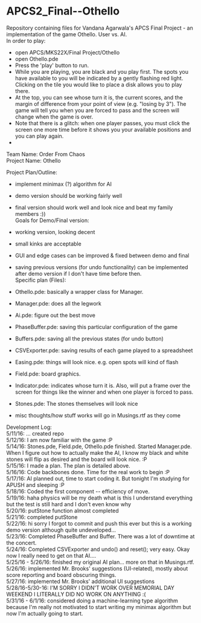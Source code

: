 # APCS2_Final--Othello

Repository containing files for Vandana Agarwala's APCS Final Project - an implementation of the game Othello.  User vs. AI.  
In order to play:   
- open APCS/MKS22X/Final Project/Othello
- open Othello.pde
- Press the 'play' button to run.
- While you are playing, you are black and you play first.  The spots you have available to you will be indicated by a gently flashing red light.  Clicking on the tile you would like to place a disk allows you to play there.
- At the top, you can see whose turn it is, the current scores, and the margin of difference from your point of view (e.g. "losing by 3").  The game will tell you when you are forced to pass and the screen will change when the game is over.
- Note that there is a glitch: when one player passes, you must click the screen one more time before it shows you your available positions and you can play again.
- 

Team Name: Order From Chaos  
Project Name: Othello  

Project Plan/Outline:  
- implement minimax (?) algorithm for AI
- demo version should be working fairly well
- final version should work well and look nice and beat my family members :))  
Goals for Demo/Final version:
- working version, looking decent
- small kinks are acceptable
- GUI and edge cases can be improved & fixed between demo and final
- saving previous versions (for undo functionality)  can be implemented after demo version if I don't have time before then.  
Specific plan (Files):
- Othello.pde: basically a wrapper class for Manager.
- Manager.pde: does all the legwork
- Ai.pde: figure out the best move
- PhaseBuffer.pde: saving this particular configuration of the game
- Buffers.pde: saving all the previous states (for undo button)
- CSVExporter.pde: saving results of each game played to a spreadsheet
- Easing.pde: things will look nice.  e.g. open spots will kind of flash
- Field.pde: board graphics.
- Indicator.pde: indicates whose turn it is.  Also, will put a frame over the screen for things like the winner and when one player is forced to pass.
- Stones.pde: The stones themselves will look nice
  
- misc thoughts/how stuff works will go in Musings.rtf as they come

Development Log:  
5/11/16: ... created repo  
5/12/16: I am now familiar with the game :P  
5/14/16: Stones.pde, Field.pde, Othello.pde finished.  Started Manager.pde.  When I figure out how to actually make the AI, I know my black and white stones will flip as desired and the board will look nice. :P  
5/15/16: I made a plan.  The plan is detailed above.  
5/16/16: Code backbones done.  Time for the real work to begin :P  
5/17/16: AI planned out, time to start coding it. But tonight I'm studying for APUSH and sleeping :P  
5/18/16: Coded the first component -- efficiency of move.  
5/19/16: haha physics will be my death what is this I understand everything but the test is still hard and I don't even know why  
5/20/16: putStone function almost completed  
5/21/16: completed putStone  
5/22/16: hi sorry I forgot to commit and push this ever but this is a working demo version although quite undeveloped...  
5/23/16: Completed PhaseBuffer and Buffer.  There was a lot of downtime at the concert.  
5/24/16: Completed CSVExporter and undo() and reset(); very easy.  Okay now I really need to get on that AI....  
5/25/16 - 5/26/16: finished my original AI plan... more on that in Musings.rtf.  
5/26/16: implemented Mr. Brooks' suggestions (UI-related), mostly about score reporting and board obscuring things.  
5/27/16: implemented Mr. Brooks' additional UI suggestions  
5/28/16-5/30-16: I'M SORRY I DIDN'T WORK OVER MEMORIAL DAY WEEKEND I LITERALLY DID NO WORK ON ANYTHING :(  
5/31/16 - 6/1/16: considered doing a machine-learning type algorithm because I'm really not motivated to start writing my minimax algorithm but now I'm actually going to start.  